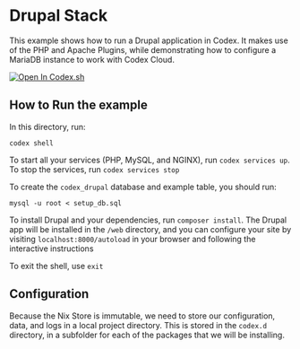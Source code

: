 # Drupal Stack

This example shows how to run a Drupal application in Codex. It makes use of the PHP and Apache Plugins, while demonstrating how to configure a MariaDB instance to work with Codex Cloud.

[![Open In Codex.sh](https://www.khulnasoft/img/codex/open-in-codex.svg)](https://codex.sh/open/templates/drupal)

## How to Run the example

In this directory, run:

`codex shell`

To start all your services (PHP, MySQL, and NGINX), run `codex services up`. To stop the services, run `codex services stop`

To create the `codex_drupal` database and example table, you should run:

`mysql -u root < setup_db.sql`

To install Drupal and your dependencies, run `composer install`. The Drupal app will be installed in the `/web` directory, and you can configure your site by visiting `localhost:8000/autoload` in your browser and following the interactive instructions

To exit the shell, use `exit`

## Configuration

Because the Nix Store is immutable, we need to store our configuration, data, and logs in a local project directory. This is stored in the `codex.d` directory, in a subfolder for each of the packages that we will be installing.
